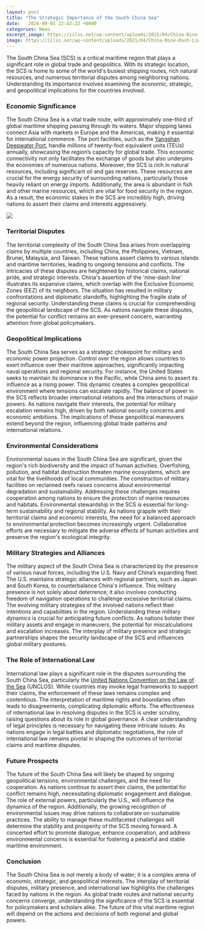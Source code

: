 ```yaml
---
layout: post
title: "The Strategic Importance of the South China Sea"
date:   2024-09-01 22:42:22 +0000
categories: News
excerpt_image: https://iilss.net/wp-content/uploads/2021/04/China-Nine-Dash-Line-2.png
image: https://iilss.net/wp-content/uploads/2021/04/China-Nine-Dash-Line-2.png
---
```


The South China Sea (SCS) is a critical maritime region that plays a significant role in global trade and geopolitics. With its strategic location, the SCS is home to some of the world's busiest shipping routes, rich natural resources, and numerous territorial disputes among neighboring nations. Understanding its importance involves examining the economic, strategic, and geopolitical implications for the countries involved.
### Economic Significance
The South China Sea is a vital trade route, with approximately one-third of global maritime shipping passing through its waters. Major shipping lanes connect Asia with markets in Europe and the Americas, making it essential for international commerce. The port facilities, such as the [Yangshan Deepwater Port](https://us.edu.vn/en/Yangshan_Deepwater_Port), handle millions of twenty-foot equivalent units (TEUs) annually, showcasing the region’s capacity for global trade. This economic connectivity not only facilitates the exchange of goods but also underpins the economies of numerous nations.
Moreover, the SCS is rich in natural resources, including significant oil and gas reserves. These resources are crucial for the energy security of surrounding nations, particularly those heavily reliant on energy imports. Additionally, the area is abundant in fish and other marine resources, which are vital for food security in the region. As a result, the economic stakes in the SCS are incredibly high, driving nations to assert their claims and interests aggressively.

![](https://iilss.net/wp-content/uploads/2021/04/China-Nine-Dash-Line-2.png)
### Territorial Disputes
The territorial complexity of the South China Sea arises from overlapping claims by multiple countries, including China, the Philippines, Vietnam, Brunei, Malaysia, and Taiwan. These nations assert claims to various islands and maritime territories, leading to ongoing tensions and conflicts. The intricacies of these disputes are heightened by historical claims, national pride, and strategic interests.
China's assertion of the 'nine-dash line' illustrates its expansive claims, which overlap with the Exclusive Economic Zones (EEZ) of its neighbors. The situation has resulted in military confrontations and diplomatic standoffs, highlighting the fragile state of regional security. Understanding these claims is crucial for comprehending the geopolitical landscape of the SCS. As nations navigate these disputes, the potential for conflict remains an ever-present concern, warranting attention from global policymakers.
### Geopolitical Implications
The South China Sea serves as a strategic chokepoint for military and economic power projection. Control over the region allows countries to exert influence over their maritime approaches, significantly impacting naval operations and regional security. For instance, the United States seeks to maintain its dominance in the Pacific, while China aims to assert its influence as a rising power. This dynamic creates a complex geopolitical environment where tensions can escalate rapidly.
The balance of power in the SCS reflects broader international relations and the interactions of major powers. As nations navigate their interests, the potential for military escalation remains high, driven by both national security concerns and economic ambitions. The implications of these geopolitical maneuvers extend beyond the region, influencing global trade patterns and international relations.
### Environmental Considerations
Environmental issues in the South China Sea are significant, given the region's rich biodiversity and the impact of human activities. Overfishing, pollution, and habitat destruction threaten marine ecosystems, which are vital for the livelihoods of local communities. The construction of military facilities on reclaimed reefs raises concerns about environmental degradation and sustainability.
Addressing these challenges requires cooperation among nations to ensure the protection of marine resources and habitats. Environmental stewardship in the SCS is essential for long-term sustainability and regional stability. As nations grapple with their territorial claims and economic interests, the need for a balanced approach to environmental protection becomes increasingly urgent. Collaborative efforts are necessary to mitigate the adverse effects of human activities and preserve the region's ecological integrity.
### Military Strategies and Alliances
The military aspect of the South China Sea is characterized by the presence of various naval forces, including the U.S. Navy and China’s expanding fleet. The U.S. maintains strategic alliances with regional partners, such as Japan and South Korea, to counterbalance China's influence. This military presence is not solely about deterrence; it also involves conducting freedom of navigation operations to challenge excessive territorial claims.
The evolving military strategies of the involved nations reflect their intentions and capabilities in the region. Understanding these military dynamics is crucial for anticipating future conflicts. As nations bolster their military assets and engage in maneuvers, the potential for miscalculations and escalation increases. The interplay of military presence and strategic partnerships shapes the security landscape of the SCS and influences global military postures.
### The Role of International Law
International law plays a significant role in the disputes surrounding the South China Sea, particularly the [United Nations Convention on the Law of the Sea](https://us.edu.vn/en/United_Nations_Convention_on_the_Law_of_the_Sea) (UNCLOS). While countries may invoke legal frameworks to support their claims, the enforcement of these laws remains complex and contentious. The interpretation of maritime rights and boundaries often leads to disagreements, complicating diplomatic efforts.
The effectiveness of international law in resolving disputes in the SCS is under scrutiny, raising questions about its role in global governance. A clear understanding of legal principles is necessary for navigating these intricate issues. As nations engage in legal battles and diplomatic negotiations, the role of international law remains pivotal in shaping the outcomes of territorial claims and maritime disputes.
### Future Prospects
The future of the South China Sea will likely be shaped by ongoing geopolitical tensions, environmental challenges, and the need for cooperation. As nations continue to assert their claims, the potential for conflict remains high, necessitating diplomatic engagement and dialogue. The role of external powers, particularly the U.S., will influence the dynamics of the region.
Additionally, the growing recognition of environmental issues may drive nations to collaborate on sustainable practices. The ability to manage these multifaceted challenges will determine the stability and prosperity of the SCS moving forward. A concerted effort to promote dialogue, enhance cooperation, and address environmental concerns is essential for fostering a peaceful and stable maritime environment.
### Conclusion
The South China Sea is not merely a body of water; it is a complex arena of economic, strategic, and geopolitical interests. The interplay of territorial disputes, military presence, and international law highlights the challenges faced by nations in the region. As global trade routes and national security concerns converge, understanding the significance of the SCS is essential for policymakers and scholars alike. The future of this vital maritime region will depend on the actions and decisions of both regional and global powers.